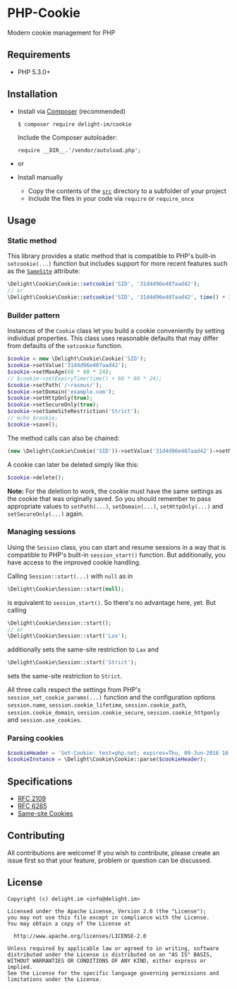 # PHP-Cookie

Modern cookie management for PHP

## Requirements

 * PHP 5.3.0+

## Installation

 * Install via [Composer](https://getcomposer.org/) (recommended)

   `$ composer require delight-im/cookie`

   Include the Composer autoloader:

   `require __DIR__.'/vendor/autoload.php';`

 * or

 * Install manually

   * Copy the contents of the [`src`](src) directory to a subfolder of your project
   * Include the files in your code via `require` or `require_once`

## Usage

### Static method

This library provides a static method that is compatible to PHP's built-in `setcookie(...)` function but includes support for more recent features such as the [`SameSite`](https://tools.ietf.org/html/draft-west-first-party-cookies-07) attribute:

```php
\Delight\Cookie\Cookie::setcookie('SID', '31d4d96e407aad42');
// or
\Delight\Cookie\Cookie::setcookie('SID', '31d4d96e407aad42', time() + 3600, '/~rasmus/', 'example.com', true, true, 'Lax');
```

### Builder pattern

Instances of the `Cookie` class let you build a cookie conveniently by setting individual properties. This class uses reasonable defaults that may differ from defaults of the `setcookie` function.

```php
$cookie = new \Delight\Cookie\Cookie('SID');
$cookie->setValue('31d4d96e407aad42');
$cookie->setMaxAge(60 * 60 * 24);
// $cookie->setExpiryTime(time() + 60 * 60 * 24);
$cookie->setPath('/~rasmus/');
$cookie->setDomain('example.com');
$cookie->setHttpOnly(true);
$cookie->setSecureOnly(true);
$cookie->setSameSiteRestriction('Strict');
// echo $cookie;
$cookie->save();
```

The method calls can also be chained:

```php
(new \Delight\Cookie\Cookie('SID'))->setValue('31d4d96e407aad42')->setMaxAge(60 * 60 * 24)->setSameSiteRestriction('Strict')->save();
```

A cookie can later be deleted simply like this:

```php
$cookie->delete();
```

**Note:** For the deletion to work, the cookie must have the same settings as the cookie that was originally saved. So you should remember to pass appropriate values to `setPath(...)`, `setDomain(...)`, `setHttpOnly(...)` and `setSecureOnly(...)` again.

### Managing sessions

Using the `Session` class, you can start and resume sessions in a way that is compatible to PHP's built-in `session_start()` function. But additionally, you have access to the improved cookie handling.

Calling `Session::start(...)` with `null` as in

```php
\Delight\Cookie\Session::start(null);
```

is equivalent to `session_start()`. So there's no advantage here, yet. But calling

```php
\Delight\Cookie\Session::start();
// or
\Delight\Cookie\Session::start('Lax');
```

additionally sets the same-site restriction to `Lax` and

```php
\Delight\Cookie\Session::start('Strict');
```

sets the same-site restriction to `Strict`.

All three calls respect the settings from PHP's `session_set_cookie_params(...)` function and the configuration options `session.name`, `session.cookie_lifetime`, `session.cookie_path`, `session.cookie_domain`, `session.cookie_secure`, `session.cookie_httponly` and `session.use_cookies`.

### Parsing cookies

```php
$cookieHeader = 'Set-Cookie: test=php.net; expires=Thu, 09-Jun-2016 16:30:32 GMT; Max-Age=3600; path=/~rasmus/; secure';
$cookieInstance = \Delight\Cookie\Cookie::parse($cookieHeader);
```

## Specifications

 * [RFC 2109](https://tools.ietf.org/html/rfc2109)
 * [RFC 6265](https://tools.ietf.org/html/rfc6265)
 * [Same-site Cookies](https://tools.ietf.org/html/draft-west-first-party-cookies-07)

## Contributing

All contributions are welcome! If you wish to contribute, please create an issue first so that your feature, problem or question can be discussed.

## License

```
Copyright (c) delight.im <info@delight.im>

Licensed under the Apache License, Version 2.0 (the "License");
you may not use this file except in compliance with the License.
You may obtain a copy of the License at

  http://www.apache.org/licenses/LICENSE-2.0

Unless required by applicable law or agreed to in writing, software
distributed under the License is distributed on an "AS IS" BASIS,
WITHOUT WARRANTIES OR CONDITIONS OF ANY KIND, either express or implied.
See the License for the specific language governing permissions and
limitations under the License.
```
